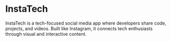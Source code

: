 # InstaTech
InstaTech is a tech-focused social media app where developers share code, projects, and videos. Built like Instagram, it connects tech enthusiasts through visual and interactive content.
